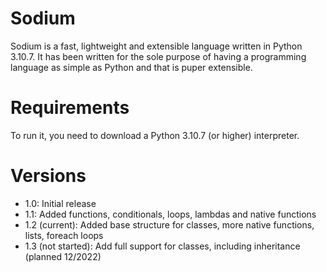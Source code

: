 # Sodium
Sodium is a fast, lightweight and extensible language written in Python 3.10.7. It has been written for the sole purpose of having a programming language as simple as Python and that is puper extensible.
# Requirements
To run it, you need to download a Python 3.10.7 (or higher) interpreter.
# Versions
- 1.0: Initial release
- 1.1: Added functions, conditionals, loops, lambdas and native functions
- 1.2 (current): Added base structure for classes, more native functions, lists, foreach loops
- 1.3 (not started): Add full support for classes, including inheritance (planned 12/2022)
